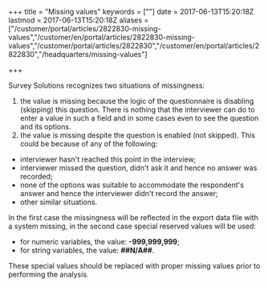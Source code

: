 ﻿+++
title = "Missing values"
keywords = [""]
date = 2017-06-13T15:20:18Z
lastmod = 2017-06-13T15:20:18Z
aliases = ["/customer/portal/articles/2822830-missing-values","/customer/en/portal/articles/2822830-missing-values","/customer/portal/articles/2822830","/customer/en/portal/articles/2822830","/headquarters/missing-values"]

+++

Survey Solutions recognizes two situations of missingness:

1.  the value is missing because the logic of the questionnaire is
    disabling (skipping) this question. There is nothing that the
    interviewer can do to enter a value in such a field and in some
    cases even to see the question and its options.
2.  the value is missing despite the question is enabled (not skipped).
    This could be because of any of the following:

-   interviewer hasn't reached this point in the interview;
-   interviewer missed the question, didn't ask it and hence no answer
    was recorded;
-   none of the options was suitable to accommodate the respondent's
    answer and hence the interviewer didn't record the answer;
-   other similar situations.

In the first case the missingness will be reflected in the export data
file with a system missing, in the second case special reserved values
will be used:

-   for numeric variables, the value: **-999,999,999**;
-   for string variables, the value: **\#\#N/A\#\#**.

These special values should be replaced with proper missing values prior
to performing the analysis.
